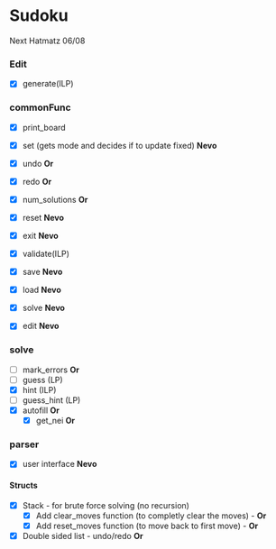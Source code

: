 # Sudoku
Next Hatmatz 06/08
### Edit 
- [x] generate(ILP)
### commonFunc
- [x] print_board
- [x] set (gets mode and decides if to update fixed) **Nevo**
- [X] undo **Or**
- [X] redo **Or**
- [x] num_solutions **Or**
- [x] reset **Nevo**
- [x] exit **Nevo**
- [x] validate(ILP)
- [x] save **Nevo**
- [x] load **Nevo**
- [x] solve **Nevo**
- [x] edit **Nevo**


### solve
- [ ] mark_errors **Or**
- [ ] guess (LP)
- [x] hint (ILP)
- [ ] guess_hint (LP)
- [x] autofill **Or**
  - [x] get_nei **Or**

### parser
- [x] user interface **Nevo**

#### Structs
- [x] Stack - for brute force solving (no recursion)
  - [x] Add clear_moves function (to completly clear the moves) - **Or**
  - [x] Add reset_moves function (to move back to first move) - **Or**
- [X] Double sided list - undo/redo **Or**
